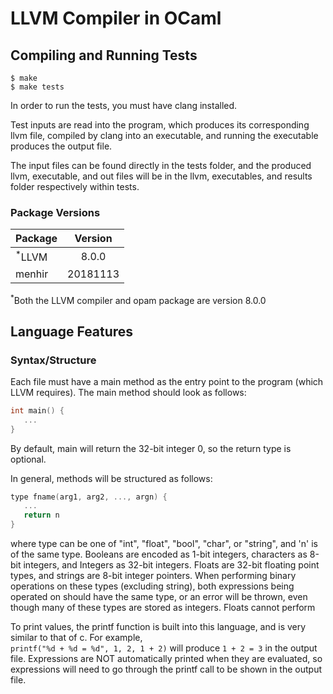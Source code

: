 # LLVM Compiler in OCaml

## Compiling and Running Tests
```console
$ make
$ make tests
```

In order to run the tests, you must have clang installed.

Test inputs are read into the program, which produces its corresponding llvm file, compiled by clang into an executable, and running the executable produces the output file.

The input files can be found directly in the tests folder, and the produced llvm, executable, and out files will be
in the llvm, executables, and results folder respectively within tests.

### Package Versions
| Package           | Version  |
|-------------------|:--------:|
| <sup>*</sup>LLVM  | 8.0.0    |
| menhir            | 20181113 |

<sup>*</sup>Both the LLVM compiler and opam package are version 8.0.0

## Language Features

### Syntax/Structure

Each file must have a main method as the entry point to the program (which LLVM requires). The main method should look as follows:

```c
int main() {
   ...
}
```

By default, main will return the 32-bit integer 0, so the return type is optional.

In general, methods will be structured as follows:
```c
type fname(arg1, arg2, ..., argn) {
   ...
   return n
}
```
where type can be one of "int", "float", "bool", "char", or "string", and 'n' is of the same type. Booleans are
encoded as 1-bit integers, characters as 8-bit integers, and Integers as 32-bit integers. Floats are 32-bit floating
point types, and strings are 8-bit integer pointers. When performing binary operations on these types (excluding string), both expressions being operated on should have the same type, or an error will be thrown, even though many
of these types are stored as integers. Floats cannot perform

To print values, the printf function is built into this language, and is very similar to that of c. For example,  
`printf("%d + %d = %d", 1, 2, 1 + 2)` will produce `1 + 2 = 3` in the output file. Expressions are NOT automatically printed when they are evaluated, so expressions will need to go through the printf call to be shown in the output file.